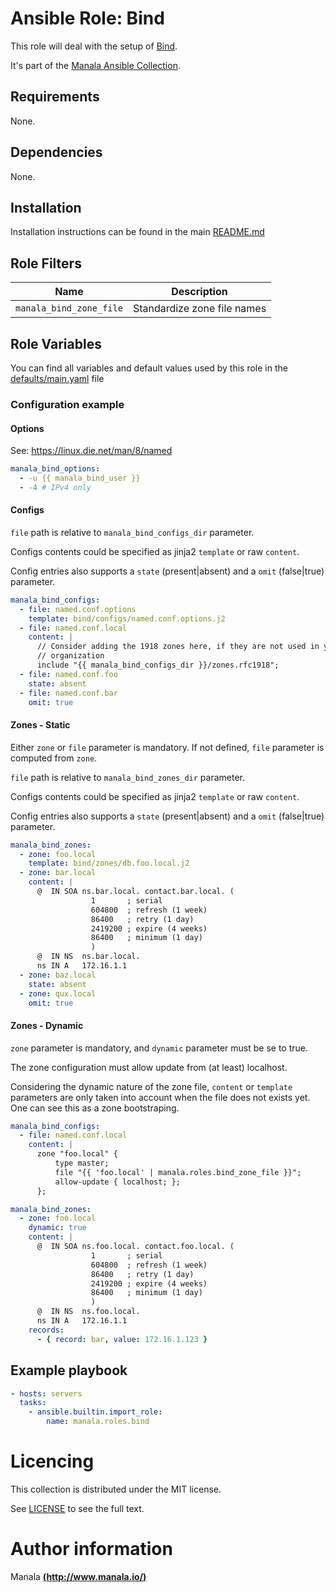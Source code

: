 # Ansible Role: Bind

This role will deal with the setup of [Bind](https://www.isc.org/downloads/bind/).

It's part of the [Manala Ansible Collection](https://galaxy.ansible.com/manala/roles).

## Requirements

None.

## Dependencies

None.

## Installation

Installation instructions can be found in the main [README.md](https://github.com/manala/ansible-roles/blob/main/README.md)

## Role Filters

| Name                    | Description                 |
| ----------------------- | --------------------------- |
| `manala_bind_zone_file` | Standardize zone file names |

## Role Variables

You can find all variables and default values used by this role in the [defaults/main.yaml](./defaults/main.yaml) file

### Configuration example

#### Options

See: https://linux.die.net/man/8/named

```yaml
manala_bind_options:
  - -u {{ manala_bind_user }}
  - -4 # IPv4 only
```

#### Configs

`file` path is relative to `manala_bind_configs_dir` parameter.

Configs contents could be specified as jinja2 `template` or raw `content`.

Config entries also supports a `state` (present|absent) and a `omit` (false|true) parameter.

```yaml
manala_bind_configs:
  - file: named.conf.options
    template: bind/configs/named.conf.options.j2
  - file: named.conf.local
    content: |
      // Consider adding the 1918 zones here, if they are not used in your
      // organization
      include "{{ manala_bind_configs_dir }}/zones.rfc1918";
  - file: named.conf.foo
    state: absent
  - file: named.conf.bar
    omit: true
```

#### Zones - Static

Either `zone` or `file` parameter is mandatory. If not defined, `file` parameter is computed from `zone`.

`file` path is relative to `manala_bind_zones_dir` parameter.

Configs contents could be specified as jinja2 `template` or raw `content`.

Config entries also supports a `state` (present|absent) and a `omit` (false|true) parameter.

```yaml
manala_bind_zones:
  - zone: foo.local
    template: bind/zones/db.foo.local.j2
  - zone: bar.local
    content: |
      @  IN SOA ns.bar.local. contact.bar.local. (
                  1       ; serial
                  604800  ; refresh (1 week)
                  86400   ; retry (1 day)
                  2419200 ; expire (4 weeks)
                  86400   ; minimum (1 day)
                  )
      @  IN NS  ns.bar.local.
      ns IN A   172.16.1.1
  - zone: baz.local
    state: absent
  - zone: qux.local
    omit: true
```

#### Zones - Dynamic

`zone` parameter is mandatory, and `dynamic` parameter must be se to true.

The zone configuration must allow update from (at least) localhost.

Considering the dynamic nature of the zone file, `content` or `template` parameters are only taken into account when the file does not exists yet. One can see this as a zone bootstraping.

```yaml
manala_bind_configs:
  - file: named.conf.local
    content: |
      zone "foo.local" {
          type master;
          file "{{ 'foo.local' | manala.roles.bind_zone_file }}";
          allow-update { localhost; };
      };

manala_bind_zones:
  - zone: foo.local
    dynamic: true
    content: |
      @  IN SOA ns.foo.local. contact.foo.local. (
                  1       ; serial
                  604800  ; refresh (1 week)
                  86400   ; retry (1 day)
                  2419200 ; expire (4 weeks)
                  86400   ; minimum (1 day)
                  )
      @  IN NS  ns.foo.local.
      ns IN A   172.16.1.1
    records:
      - { record: bar, value: 172.16.1.123 }
```

## Example playbook

```yaml
- hosts: servers
  tasks:
    - ansible.builtin.import_role:  
        name: manala.roles.bind
```

# Licencing

This collection is distributed under the MIT license.

See [LICENSE](https://opensource.org/licenses/MIT) to see the full text.

# Author information

Manala [**(http://www.manala.io/)**](http://www.manala.io)
